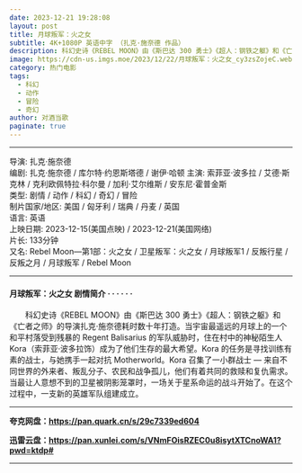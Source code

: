 ```yaml
---
date: 2023-12-21 19:28:08
layout: post
title: 月球叛军：火之女
subtitle: 4K+1080P 英语中字 （扎克·施奈德 作品）
description: 科幻史诗《REBEL MOON》由《斯巴达 300 勇士》《超人：钢铁之躯》和《亡者之师》的导演扎克·施奈德耗时数十年打造。当宇宙最遥远的月球上的一个和平村落受到残暴的 Regent Balisarius 的军队威胁时，住在村中的神秘陌生人 Kora（索菲亚·波多拉饰）成为了他们生存的最大希望...
image: https://cdn-us.imgs.moe/2023/12/22/月球叛军：火之女_cy3zsZojeC.webp
category: 热门电影
tags:
  - 科幻
  - 动作
  - 冒险
  - 奇幻
author: 对酒当歌
paginate: true
---
```


---

导演: 扎克·施奈德  
编剧: 扎克·施奈德 / 库尔特·约恩斯塔德 / 谢伊·哈顿
主演: 索菲亚·波多拉 / 艾德·斯克林 / 克利欧佩特拉·科尔曼 / 加利·艾尔维斯 / 安东尼·霍普金斯  
类型: 剧情 / 动作 / 科幻 / 奇幻 / 冒险  
制片国家/地区: 美国 / 匈牙利 / 瑞典 / 丹麦 / 英国  
语言: 英语  
上映日期: 2023-12-15(美国点映) / 2023-12-21(美国网络)  
片长: 133分钟  
又名: Rebel Moon—第1部：火之女 / 卫星叛军：火之女 / 月球叛军1 / 反叛行星 / 反叛之月 / 月球叛军 / Rebel Moon  

---

#### 月球叛军：火之女 剧情简介 · · · · · ·

　　科幻史诗《REBEL MOON》由《斯巴达 300 勇士》《超人：钢铁之躯》和《亡者之师》的导演扎克·施奈德耗时数十年打造。当宇宙最遥远的月球上的一个和平村落受到残暴的 Regent Balisarius 的军队威胁时，住在村中的神秘陌生人 Kora（索菲亚·波多拉饰）成为了他们生存的最大希望。Kora 的任务是寻找训练有素的战士，与她携手一起对抗 Motherworld。Kora 召集了一小群战士 — 来自不同世界的外来者、叛乱分子、农民和战争孤儿，他们有着共同的救赎和复仇需求。当最让人意想不到的卫星被阴影笼罩时，一场关于星系命运的战斗开始了。在这个过程中，一支新的英雄军队组建成立。

---

**夸克网盘：<https://pan.quark.cn/s/29c7339ed604>**

**迅雷云盘：<https://pan.xunlei.com/s/VNmFOisRZEC0u8isytXTCnoWA1?pwd=ktdp#>**

---
